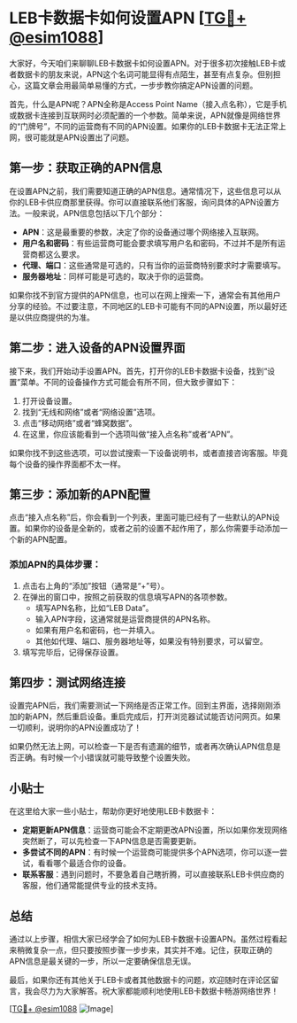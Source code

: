 # LEB卡数据卡如何设置APN [[TG💪+ @esim1088](https://t.me/s/esim1088)]

大家好，今天咱们来聊聊LEB卡数据卡如何设置APN。对于很多初次接触LEB卡或者数据卡的朋友来说，APN这个名词可能显得有点陌生，甚至有点复杂。但别担心，这篇文章会用最简单易懂的方式，一步步教你搞定APN设置的问题。

首先，什么是APN呢？APN全称是Access Point Name（接入点名称），它是手机或数据卡连接到互联网时必须配置的一个参数。简单来说，APN就像是网络世界的“门牌号”，不同的运营商有不同的APN设置。如果你的LEB卡数据卡无法正常上网，很可能就是APN设置出了问题。

## 第一步：获取正确的APN信息

在设置APN之前，我们需要知道正确的APN信息。通常情况下，这些信息可以从你的LEB卡供应商那里获得。你可以直接联系他们客服，询问具体的APN设置方法。一般来说，APN信息包括以下几个部分：

- **APN**：这是最重要的参数，决定了你的设备通过哪个网络接入互联网。
- **用户名和密码**：有些运营商可能会要求填写用户名和密码，不过并不是所有运营商都这么要求。
- **代理、端口**：这些通常是可选的，只有当你的运营商特别要求时才需要填写。
- **服务器地址**：同样可能是可选的，取决于你的运营商。

如果你找不到官方提供的APN信息，也可以在网上搜索一下，通常会有其他用户分享的经验。不过要注意，不同地区的LEB卡可能有不同的APN设置，所以最好还是以供应商提供的为准。

## 第二步：进入设备的APN设置界面

接下来，我们开始动手设置APN。首先，打开你的LEB卡数据卡设备，找到“设置”菜单。不同的设备操作方式可能会有所不同，但大致步骤如下：

1. 打开设备设置。
2. 找到“无线和网络”或者“网络设置”选项。
3. 点击“移动网络”或者“蜂窝数据”。
4. 在这里，你应该能看到一个选项叫做“接入点名称”或者“APN”。

如果你找不到这些选项，可以尝试搜索一下设备说明书，或者直接咨询客服。毕竟每个设备的操作界面都不太一样。

## 第三步：添加新的APN配置

点击“接入点名称”后，你会看到一个列表，里面可能已经有了一些默认的APN设置。如果你的设备是全新的，或者之前的设置不起作用了，那么你需要手动添加一个新的APN配置。

### 添加APN的具体步骤：

1. 点击右上角的“添加”按钮（通常是“+”号）。
2. 在弹出的窗口中，按照之前获取的信息填写APN的各项参数。
   - 填写APN名称，比如“LEB Data”。
   - 输入APN字段，这通常就是运营商提供的APN名称。
   - 如果有用户名和密码，也一并填入。
   - 其他如代理、端口、服务器地址等，如果没有特别要求，可以留空。
3. 填写完毕后，记得保存设置。

## 第四步：测试网络连接

设置完APN后，我们需要测试一下网络是否正常工作。回到主界面，选择刚刚添加的新APN，然后重启设备。重启完成后，打开浏览器试试能否访问网页。如果一切顺利，说明你的APN设置成功了！

如果仍然无法上网，可以检查一下是否有遗漏的细节，或者再次确认APN信息是否正确。有时候一个小错误就可能导致整个设置失败。

## 小贴士

在这里给大家一些小贴士，帮助你更好地使用LEB卡数据卡：

- **定期更新APN信息**：运营商可能会不定期更改APN设置，所以如果你发现网络突然断了，可以先检查一下APN信息是否需要更新。
- **多尝试不同的APN**：有时候一个运营商可能提供多个APN选项，你可以逐一尝试，看看哪个最适合你的设备。
- **联系客服**：遇到问题时，不要急着自己瞎折腾，可以直接联系LEB卡供应商的客服，他们通常能提供专业的技术支持。

## 总结

通过以上步骤，相信大家已经学会了如何为LEB卡数据卡设置APN。虽然过程看起来稍微复杂一点，但只要按照步骤一步步来，其实并不难。记住，获取正确的APN信息是最关键的一步，所以一定要确保信息无误。

最后，如果你还有其他关于LEB卡或者其他数据卡的问题，欢迎随时在评论区留言，我会尽力为大家解答。祝大家都能顺利地使用LEB卡数据卡畅游网络世界！

[[TG💪+ @esim1088](https://t.me/s/esim1088) ![Image](https://i.postimg.cc/4NQfJmqS/Snipaste-2025-05-13-00-14-12.png)]